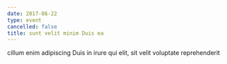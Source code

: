 ```yaml
---
date: 2017-06-22
type: event
cancelled: false
title: sunt velit minim Duis ea
---
```

cillum enim adipiscing Duis in irure qui elit, sit velit voluptate reprehenderit